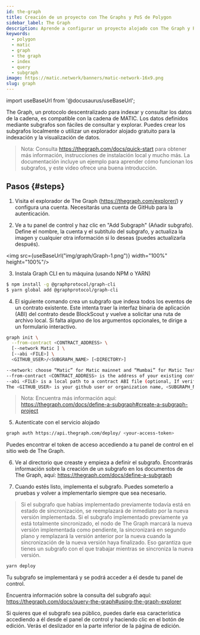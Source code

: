 ```yaml
---
id: the-graph
title: Creación de un proyecto con The Graphs y PoS de Polygon
sidebar_label: The Graph
description: Aprende a configurar un proyecto alojado con The Graph y Polygon
keywords:
  - polygon
  - matic
  - graph
  - the graph
  - index
  - query
  - subgraph
image: https://matic.network/banners/matic-network-16x9.png
slug: graph
---
```


import useBaseUrl from '@docusaurus/useBaseUrl';

The Graph, un protocolo descentralizado para indexar y consultar los datos de la cadena, es compatible con la cadena de MATIC. Los datos definidos mediante subgrafos son fáciles de consultar y explorar. Puedes crear los subgrafos localmente o utilizar un explorador alojado gratuito para la indexación y la visualización de datos.

> Nota: Consulta https://thegraph.com/docs/quick-start para obtener más información, instrucciones de instalación local y mucho más. La documentación incluye un ejemplo para aprender cómo funcionan los subgrafos, y este video ofrece una buena introducción.

## Pasos {#steps}

1. Visita el explorador de The Graph (https://thegraph.com/explorer/) y configura una cuenta. Necesitarás una cuenta de GitHub para la autenticación.

2. Ve a tu panel de control y haz clic en "Add Subgraph" (Añadir subgrafo). Define el nombre, la cuenta y el subtítulo del subgrafo, y actualiza la imagen y cualquier otra información si lo deseas (puedes actualizarla después).

<img src={useBaseUrl("img/graph/Graph-1.png")} width="100%" height="100%"/>


3. Instala Graph CLI en tu máquina (usando NPM o YARN)

```bash
$ npm install -g @graphprotocol/graph-cli
$ yarn global add @graphprotocol/graph-cli
```

4. El siguiente comando crea un subgrafo que indexa todos los eventos de un contrato existente. Este intenta traer la interfaz binaria de aplicación (ABI) del contrato desde BlockScout y vuelve a solicitar una ruta de archivo local. Si falta alguno de los argumentos opcionales, te dirige a un formulario interactivo.

```bash
graph init \
  --from-contract <CONTRACT_ADDRESS> \
  [--network Matic ] \
  [--abi <FILE>] \
  <GITHUB_USER>/<SUBGRAPH_NAME> [<DIRECTORY>]

--network: choose “Matic” for Matic mainnet and “Mumbai” for Matic Testnet.
--from-contract <CONTRACT_ADDRESS> is the address of your existing contract which you have deployed on the Matic network: Testnet or Mainnet.
--abi <FILE> is a local path to a contract ABI file (optional, If verified in BlockScout, the graph will grab the ABI, otherwise you will need to manually add the ABI. You can save the abi from BlockScout or by running truffle compile or solc on a public project.)
The <GITHUB_USER> is your github user or organization name, <SUBGRAPH_NAME> is the name for your subgraph, and <DIRECTORY> is the optional name of the directory where graph init will put the example subgraph manifest.
```

> Nota: Encuentra más información aquí: https://thegraph.com/docs/define-a-subgraph#create-a-subgraph-project

5. Autentícate con el servicio alojado

```bash
graph auth https://api.thegraph.com/deploy/ <your-access-token>
```
Puedes encontrar el token de acceso accediendo a tu panel de control en el sitio web de The Graph.

6. Ve al directorio que creaste y empieza a definir el subgrafo. Encontrarás información sobre la creación de un subgrafo en los documentos de The Graph, aquí: https://thegraph.com/docs/define-a-subgraph

7. Cuando estés listo, implementa el subgrafo. Puedes someterlo a pruebas y volver a implementarlo siempre que sea necesario.

> Si el subgrafo que habías implementado previamente todavía está en estado de sincronización, se reemplazará de inmediato por la nueva versión implementada. Si el subgrafo implementado previamente ya está totalmente sincronizado, el nodo de The Graph marcará la nueva versión implementada como pendiente, la sincronizará en segundo plano y remplazará la versión anterior por la nueva cuando la sincronización de la nueva versión haya finalizado. Eso garantiza que tienes un subgrafo con el que trabajar mientras se sincroniza la nueva versión.

```bash
yarn deploy
```

Tu subgrafo se implementará y se podrá acceder a él desde tu panel de control.

Encuentra información sobre la consulta del subgrafo aquí: https://thegraph.com/docs/query-the-graph#using-the-graph-explorer

Si quieres que el subgrafo sea público, puedes darle esa característica accediendo a él desde el panel de control y haciendo clic en el botón de edición. Verás el deslizador en la parte inferior de la página de edición.
